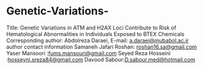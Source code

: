 # Genetic-Variations-
Title:  Genetic Variations in ATM and H2AX Loci Contribute to Risk of Hematological Abnormalities in Individuals Exposed to BTEX Chemicals
Corresponding author: Abdolreza Daraei, E-mail: a.daraei@mubabol.ac.ir
author contact information
Samaneh Jafari Roshan: roshan16.sa@gmail.com
Yaser Mansoori :fums.mansouri@gmail.com
Seyed Reza Hosseini :hosseyni.sreza84@gmail.com
Davood Sabour:D.sabour.med@hotmail.com

